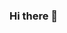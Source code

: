 ### Hi there 👋

<!--
**matildetocha/matildetocha** is a ✨ _special_ ✨ repository because its `README.md` (this file) appears on your GitHub profile.
## Hi there, I’m currently studying Computer Science and Engineering at Instituto Superior Técnico.

## Discord:
GL#8729



![Matilde's GitHub stats](https://github-readme-stats.vercel.app/api?username=matildetocha&show_icons=true&include_all_commits=true&count_private=true&theme=tokyonight)
-->
